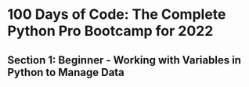 # 100 Days of Code: The Complete Python Pro Bootcamp for 2022

## Section 1: Beginner - Working with Variables in Python to Manage Data

